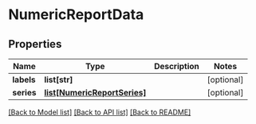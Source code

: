 # NumericReportData

## Properties
Name | Type | Description | Notes
------------ | ------------- | ------------- | -------------
**labels** | **list[str]** |  | [optional] 
**series** | [**list[NumericReportSeries]**](NumericReportSeries.md) |  | [optional] 

[[Back to Model list]](../README.md#documentation-for-models) [[Back to API list]](../README.md#documentation-for-api-endpoints) [[Back to README]](../README.md)

